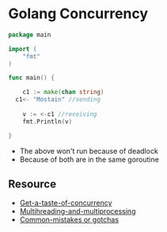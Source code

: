 # Golang Concurrency

```go
package main

import (
	"fmt"
)

func main() {

	c1 := make(chan string)
  c1<- "Mostain" //sending
  
	v := <-c1 //receiving
	fmt.Println(v)

}
```
* The above won't run because of deadlock
* Because of both are in the same goroutine



## Resource
* [Get-a-taste-of-concurrency](https://levelup.gitconnected.com/get-a-taste-of-concurrency-in-go-625e4301810f)
* [Multihreading-and-multiprocessing](https://www.mineiros.io/blog/guide-to-multihreading-and-multiprocessing)
* [Common-mistakes or gotchas](https://www.linkedin.com/pulse/50-shades-go-traps-gotchas-common-mistakes-new-golang-okhotnikov-1f/)
